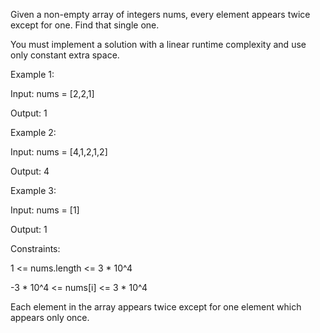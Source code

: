 Given a non-empty array of integers nums, every element appears twice except for one. Find that single one.

You must implement a solution with a linear runtime complexity and use only constant extra space.

 

Example 1:

Input: nums = [2,2,1]

Output: 1

Example 2:

Input: nums = [4,1,2,1,2]

Output: 4

Example 3:

Input: nums = [1]

Output: 1
 

Constraints:

1 <= nums.length <= 3 * 10^4

-3 * 10^4 <= nums[i] <= 3 * 10^4

Each element in the array appears twice except for one element which appears only once.
